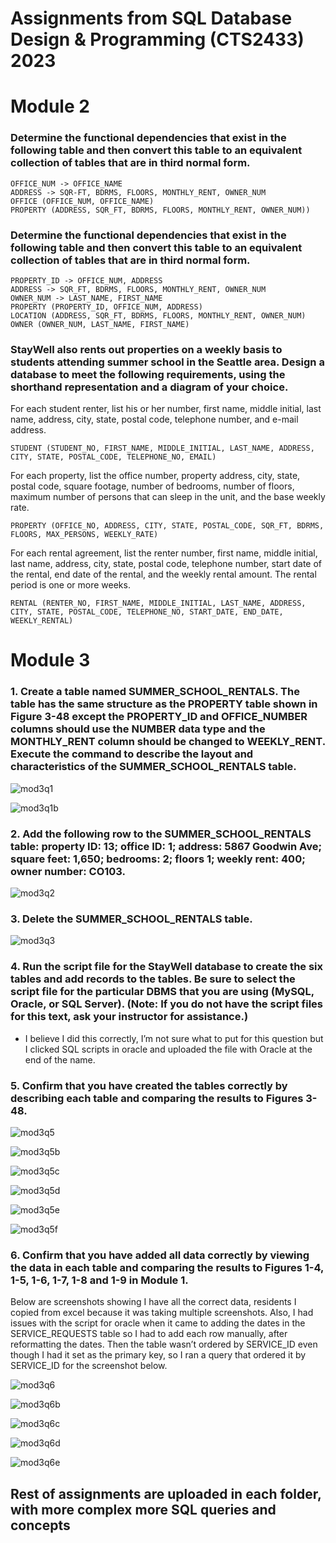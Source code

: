 # Assignments from SQL Database Design & Programming (CTS2433) 2023

# Module 2
### Determine the functional dependencies that exist in the following table and then convert this table to an equivalent collection of tables that are in third normal form.  
```
OFFICE_NUM -> OFFICE_NAME
ADDRESS -> SQR-FT, BDRMS, FLOORS, MONTHLY_RENT, OWNER_NUM
OFFICE (OFFICE_NUM, OFFICE_NAME)
PROPERTY (ADDRESS, SQR_FT, BDRMS, FLOORS, MONTHLY_RENT, OWNER_NUM))
```
### Determine the functional dependencies that exist in the following table and then convert this table to an equivalent collection of tables that are in third normal form.
```
PROPERTY_ID -> OFFICE_NUM, ADDRESS
ADDRESS -> SQR_FT, BDRMS, FLOORS, MONTHLY_RENT, OWNER_NUM
OWNER_NUM -> LAST_NAME, FIRST_NAME
PROPERTY (PROPERTY_ID, OFFICE_NUM, ADDRESS)
LOCATION (ADDRESS, SQR_FT, BDRMS, FLOORS, MONTHLY_RENT, OWNER_NUM)
OWNER (OWNER_NUM, LAST_NAME, FIRST_NAME)
```
### StayWell also rents out properties on a weekly basis to students attending summer school in the Seattle area. Design a database to meet the following requirements, using the shorthand representation and a diagram of your choice.
For each student renter, list his or her number, first name, middle initial, last name, address, city, state, postal code, telephone number, and e-mail address.
```
STUDENT (STUDENT_NO, FIRST_NAME, MIDDLE_INITIAL, LAST_NAME, ADDRESS, CITY, STATE, POSTAL_CODE, TELEPHONE_NO, EMAIL)
```
For each property, list the office number, property address, city, state, postal code, square footage, number of bedrooms, number of floors, maximum number of persons that can sleep in the unit, and the base weekly rate.
```
PROPERTY (OFFICE_NO, ADDRESS, CITY, STATE, POSTAL_CODE, SQR_FT, BDRMS, FLOORS, MAX_PERSONS, WEEKLY_RATE)
```
For each rental agreement, list the renter number, first name, middle initial, last name, address, city, state, postal code, telephone number, start date of the rental, end date of the rental, and the weekly rental amount. The rental period is one or more weeks.  
```
RENTAL (RENTER_NO, FIRST_NAME, MIDDLE_INITIAL, LAST_NAME, ADDRESS, CITY, STATE, POSTAL_CODE, TELEPHONE_NO, START_DATE, END_DATE, WEEKLY_RENTAL)
```

# Module 3

### 1. Create a table named SUMMER_SCHOOL_RENTALS. The table has the same structure as the PROPERTY table shown in Figure 3-48 except the PROPERTY_ID and OFFICE_NUMBER columns should use the NUMBER data type and the MONTHLY_RENT column should be changed to WEEKLY_RENT. Execute the command to describe the layout and characteristics of the SUMMER_SCHOOL_RENTALS table.
![mod3q1](https://github.com/user-attachments/assets/0c58646d-26ae-4bc6-9497-607bf49ff71a)

![mod3q1b](https://github.com/user-attachments/assets/34d38cd9-bd3d-4ad3-be1a-28ebf25da0ec)

### 2.	Add the following row to the SUMMER_SCHOOL_RENTALS table: property ID: 13; office ID: 1; address: 5867 Goodwin Ave; square feet: 1,650; bedrooms: 2; floors 1; weekly rent: 400; owner number: CO103.
![mod3q2](https://github.com/user-attachments/assets/96099dcc-0456-441b-aed7-858674df0f3a)

### 3.	Delete the SUMMER_SCHOOL_RENTALS table.
![mod3q3](https://github.com/user-attachments/assets/38ba2731-916b-4d12-bc5a-ede44cefda03)

### 4.	Run the script file for the StayWell database to create the six tables and add records to the tables. Be sure to select the script file for the particular DBMS that you are using (MySQL, Oracle, or SQL Server). (Note: If you do not have the script files for this text, ask your instructor for assistance.)
-	I believe I did this correctly, I’m not sure what to put for this question but I clicked SQL scripts in oracle and uploaded the file with Oracle at the end of the name.

### 5.	Confirm that you have created the tables correctly by describing each table and comparing the results to Figures 3-48.
![mod3q5](https://github.com/user-attachments/assets/9cd4d7f5-4827-4f7a-be30-3a67a2c99647)

![mod3q5b](https://github.com/user-attachments/assets/1ab44bc3-2b87-43f9-80d8-42ae5c86bfe3)

![mod3q5c](https://github.com/user-attachments/assets/9c9d91fa-0add-470c-9de3-838ad5b4771f)

![mod3q5d](https://github.com/user-attachments/assets/69c68d37-2456-44f0-aa2f-701ed990bde8)

![mod3q5e](https://github.com/user-attachments/assets/3651d584-4963-4547-90ad-3ad44fb6efbb)

![mod3q5f](https://github.com/user-attachments/assets/cd2f74d1-a115-4ede-8abc-6417cd85a845)


### 6.	Confirm that you have added all data correctly by viewing the data in each table and comparing the results to Figures 1-4, 1-5, 1-6, 1-7, 1-8 and 1-9 in Module 1.  
Below are screenshots showing I have all the correct data, residents I copied from excel because it was taking multiple screenshots.  Also, I had issues with the script for oracle when it came to adding the dates in the SERVICE_REQUESTS table so I had to add each row manually, after reformatting the dates.  Then the table wasn’t ordered by SERVICE_ID even though I had it set as the primary key, so I ran a query that ordered it by SERVICE_ID for the screenshot below.

![mod3q6](https://github.com/user-attachments/assets/9df175bb-8863-4142-a554-6905ee60213e)

![mod3q6b](https://github.com/user-attachments/assets/a0e6b209-e0f8-483f-b32d-6a346b2e8c98)

![mod3q6c](https://github.com/user-attachments/assets/19a65d25-6910-4d4e-bc0b-d0e7f1a4d422)

![mod3q6d](https://github.com/user-attachments/assets/41ad8b3c-56c7-435c-952e-5ad8cb857d94)

![mod3q6e](https://github.com/user-attachments/assets/75d53c8a-4764-4246-92cf-8f2484c9a147)


## Rest of assignments are uploaded in each folder, with more complex more SQL queries and concepts

